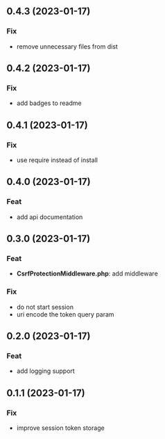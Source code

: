 ## 0.4.3 (2023-01-17)

### Fix

- remove unnecessary files from dist

## 0.4.2 (2023-01-17)

### Fix

- add badges to readme

## 0.4.1 (2023-01-17)

### Fix

- use require instead of install

## 0.4.0 (2023-01-17)

### Feat

- add api documentation

## 0.3.0 (2023-01-17)

### Feat

- **CsrfProtectionMiddleware.php**: add middleware

### Fix

- do not start session
- uri encode the token query param

## 0.2.0 (2023-01-17)

### Feat

- add logging support

## 0.1.1 (2023-01-17)

### Fix

- improve session token storage
